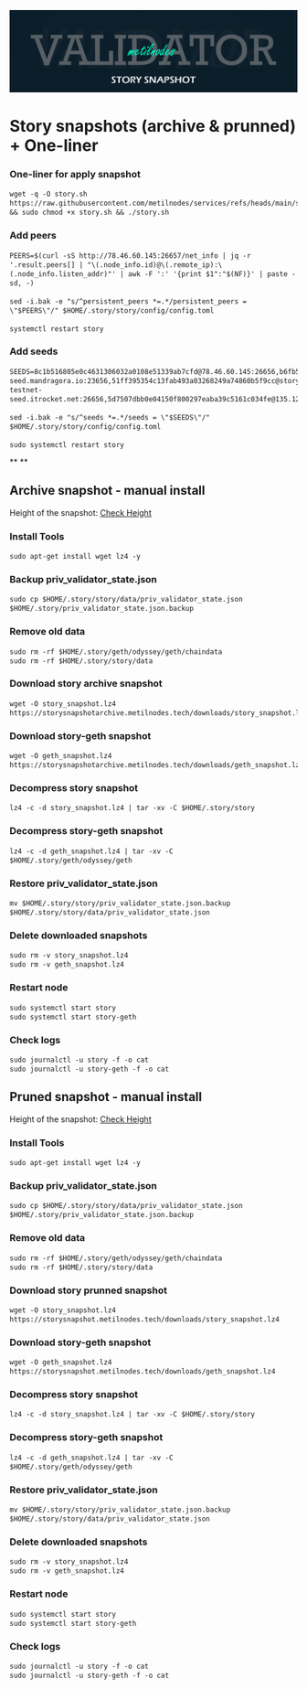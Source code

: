 ![alt text](https://github.com/metilnodes/metilnodes/blob/main/logo/storysnapshot.png)


# Story snapshots (archive & prunned) + One-liner

### One-liner for apply snapshot
```
wget -q -O story.sh https://raw.githubusercontent.com/metilnodes/services/refs/heads/main/story/story.sh && sudo chmod +x story.sh && ./story.sh
```

### Add peers
```
PEERS=$(curl -sS http://78.46.60.145:26657/net_info | jq -r '.result.peers[] | "\(.node_info.id)@\(.remote_ip):\(.node_info.listen_addr)"' | awk -F ':' '{print $1":"$(NF)}' | paste -sd, -)

sed -i.bak -e "s/^persistent_peers *=.*/persistent_peers = \"$PEERS\"/" $HOME/.story/story/config/config.toml

systemctl restart story
```

### Add seeds
```
SEEDS=8c1b516805e0c4631306032a0108e51339ab7cfd@78.46.60.145:26656,b6fb541c80d968931602710342dedfe1f5c577e3@story-seed.mandragora.io:23656,51ff395354c13fab493a03268249a74860b5f9cc@story-testnet-seed.itrocket.net:26656,5d7507dbb0e04150f800297eaba39c5161c034fe@135.125.188.77:26656

sed -i.bak -e "s/^seeds *=.*/seeds = \"$SEEDS\"/" $HOME/.story/story/config/config.toml

sudo systemctl restart story
```
**
**

## Archive snapshot - manual install
Height of the snapshot: [Check Height](https://storysnapshotarchive.metilnodes.tech/downloads/height.txt)

### Install Tools
```
sudo apt-get install wget lz4 -y

```
### Backup priv_validator_state.json
```
sudo cp $HOME/.story/story/data/priv_validator_state.json $HOME/.story/priv_validator_state.json.backup

```

### Remove old data
```
sudo rm -rf $HOME/.story/geth/odyssey/geth/chaindata
sudo rm -rf $HOME/.story/story/data
```
### Download story archive snapshot

```
wget -O story_snapshot.lz4 https://storysnapshotarchive.metilnodes.tech/downloads/story_snapshot.lz4

```
### Download story-geth snapshot
```
wget -O geth_snapshot.lz4 https://storysnapshotarchive.metilnodes.tech/downloads/geth_snapshot.lz4
```

### Decompress story snapshot
```
lz4 -c -d story_snapshot.lz4 | tar -xv -C $HOME/.story/story

```
### Decompress story-geth snapshot
```
lz4 -c -d geth_snapshot.lz4 | tar -xv -C $HOME/.story/geth/odyssey/geth

```

### Restore priv_validator_state.json
```
mv $HOME/.story/story/priv_validator_state.json.backup $HOME/.story/story/data/priv_validator_state.json

```

### Delete downloaded snapshots
```
sudo rm -v story_snapshot.lz4
sudo rm -v geth_snapshot.lz4
```


### Restart node
```
sudo systemctl start story
sudo systemctl start story-geth
```
### Check logs
```
sudo journalctl -u story -f -o cat
sudo journalctl -u story-geth -f -o cat
```


## Pruned snapshot - manual install
Height of the snapshot: [Check Height](https://storysnapshot.metilnodes.tech/downloads/height.txt)

### Install Tools
```
sudo apt-get install wget lz4 -y

```
### Backup priv_validator_state.json
```
sudo cp $HOME/.story/story/data/priv_validator_state.json $HOME/.story/priv_validator_state.json.backup

```

### Remove old data
```
sudo rm -rf $HOME/.story/geth/odyssey/geth/chaindata
sudo rm -rf $HOME/.story/story/data
```
### Download story prunned snapshot

```
wget -O story_snapshot.lz4 https://storysnapshot.metilnodes.tech/downloads/story_snapshot.lz4

```
### Download story-geth snapshot
```
wget -O geth_snapshot.lz4 https://storysnapshot.metilnodes.tech/downloads/geth_snapshot.lz4

```

### Decompress story snapshot
```
lz4 -c -d story_snapshot.lz4 | tar -xv -C $HOME/.story/story

```
### Decompress story-geth snapshot
```
lz4 -c -d geth_snapshot.lz4 | tar -xv -C $HOME/.story/geth/odyssey/geth

```


### Restore priv_validator_state.json
```
mv $HOME/.story/story/priv_validator_state.json.backup $HOME/.story/story/data/priv_validator_state.json

```

### Delete downloaded snapshots
```
sudo rm -v story_snapshot.lz4
sudo rm -v geth_snapshot.lz4
```

### Restart node
```
sudo systemctl start story
sudo systemctl start story-geth
```
### Check logs
```
sudo journalctl -u story -f -o cat
sudo journalctl -u story-geth -f -o cat
```

